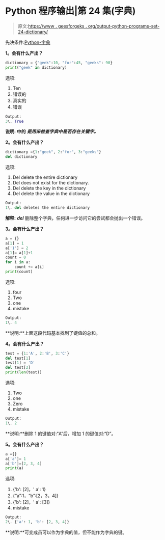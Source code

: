# Python 程序输出|第 24 集(字典)

> 原文:[https://www . geesforgeks . org/output-python-programs-set-24-dictionary/](https://www.geeksforgeeks.org/output-python-programs-set-24-dictionary/)

先决条件:[Python-字典](https://www.geeksforgeeks.org/python-set-4-dictionary-keywords-python/)

**1。会有什么产出？**

```py
dictionary = {"geek":10, "for":45, "geeks": 90}
print("geek" in dictionary)
```

选项:

1.  Ten
2.  错误的
3.  真实的
4.  错误

```py
Output:
3\. True
```

**说明: 中的** ***是用来检查字典中是否存在关键字。***

**2。会有什么产出？**

```py
dictionary ={1:"geek", 2:"for", 3:"geeks"}
del dictionary
```

选项:

1.  Del delete the entire dictionary
2.  Del does not exist for the dictionary.
3.  Del delete the key in the dictionary
4.  Del delete the value in the dictionary

```py
Output:
1\. del deletes the entire dictionary
```

**解释:** ***del*** 删除整个字典，任何进一步访问它的尝试都会抛出一个错误。

**3。会有什么产出？**

```py
a = {}
a[1] = 1
a['1'] = 2
a[1]= a[1]+1
count = 0
for i in a:
    count += a[i]
print(count)
```

选项:

1.  four
2.  Two
3.  one
4.  mistake

```py
Output:
1\. 4
```

**说明:**上面这段代码基本找到了键值的总和。

**4。会有什么产出？**

```py
test = {1:'A', 2:'B', 3:'C'}
del test[1]
test[1] = 'D'
del test[2]
print(len(test))
```

选项:

1.  Two
2.  one
3.  Zero
4.  mistake

```py
Output:
1\. 2
```

**说明:**删除 1 的键值对:“A”后，增加 1 的键值对:“D”。

**5。会有什么产出？**

```py
a ={}
a['a']= 1
a['b']=[2, 3, 4]
print(a)
```

选项:

1.  {'b': [2]，' a': 1}
2.  {“a”:1，“b”:[2，3，4]}
3.  {'b': [2]，' a': [3]}
4.  mistake

```py
Output:
2\. {'a': 1, 'b': [2, 3, 4]}
```

**说明:**可变成员可以作为字典的值，但不能作为字典的键。